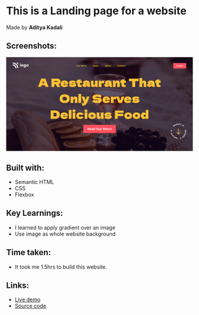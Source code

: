 # This is a Landing page for a website

Made by **Aditya Kadali**

## Screenshots:

![Desktop view](./screenshots/desktop.png)

## Built with:

- Semantic HTML
- CSS
- Flexbox

## Key Learnings:

- I learned to apply gradient over an image
- Use image as whole website background

## Time taken:

- It took me 1.5hrs to build this website.

## Links:
- [Live demo](https://restaurant-home.netlify.app/)
- [Source code](https://github.com/Adityakadali/restaurant-landing-page)